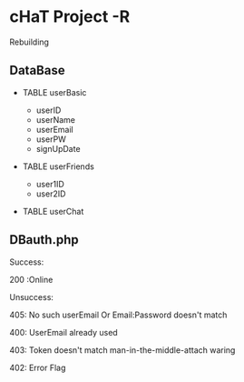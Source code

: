 cHaT Project -R
================================================================================

Rebuilding

DataBase
--------------------------------------------------------------------------------

*   TABLE userBasic

    *   userID
    *   userName
    *   userEmail
    *   userPW
    *   signUpDate

*   TABLE userFriends

    *   user1ID
    *   user2ID

*   TABLE userChat

DBauth.php
--------------------------------------------------------------------------------

Success:

  200 :Online

Unsuccess:

  405: No such userEmail Or Email:Password doesn't match

  400: UserEmail already used

  403: Token doesn't match man-in-the-middle-attach waring

  402: Error Flag
